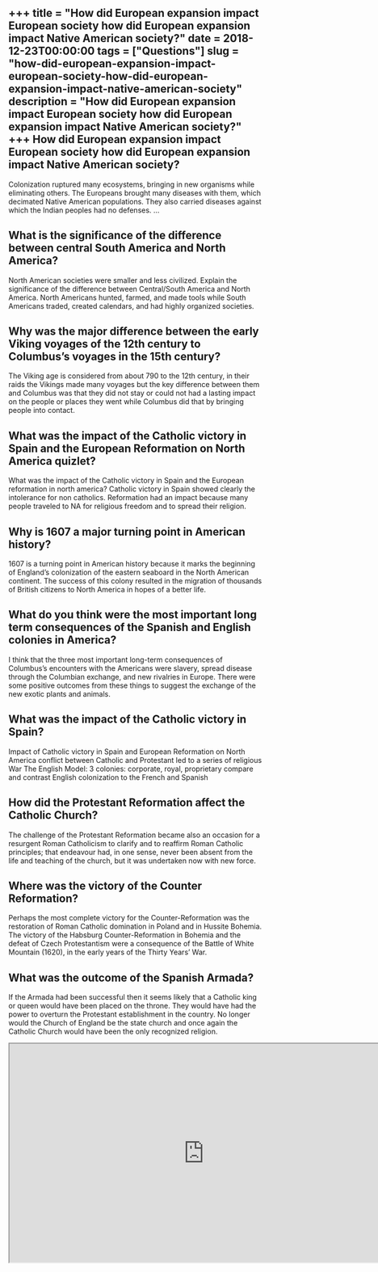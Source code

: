 +++
title = "How did European expansion impact European society how did European expansion impact Native American society?"
date = 2018-12-23T00:00:00
tags = ["Questions"]
slug = "how-did-european-expansion-impact-european-society-how-did-european-expansion-impact-native-american-society"
description = "How did European expansion impact European society how did European expansion impact Native American society?"
+++
How did European expansion impact European society how did European expansion impact Native American society?
-------------------------------------------------------------------------------------------------------------

Colonization ruptured many ecosystems, bringing in new organisms while eliminating others. The Europeans brought many diseases with them, which decimated Native American populations. They also carried diseases against which the Indian peoples had no defenses. …

What is the significance of the difference between central South America and North America?
-------------------------------------------------------------------------------------------

North American societies were smaller and less civilized. Explain the significance of the difference between Central/South America and North America. North Americans hunted, farmed, and made tools while South Americans traded, created calendars, and had highly organized societies.

Why was the major difference between the early Viking voyages of the 12th century to Columbus’s voyages in the 15th century?
----------------------------------------------------------------------------------------------------------------------------

The Viking age is considered from about 790 to the 12th century, in their raids the Vikings made many voyages but the key difference between them and Columbus was that they did not stay or could not had a lasting impact on the people or places they went while Columbus did that by bringing people into contact.

What was the impact of the Catholic victory in Spain and the European Reformation on North America quizlet?
-----------------------------------------------------------------------------------------------------------

What was the impact of the Catholic victory in Spain and the European reformation in north america? Catholic victory in Spain showed clearly the intolerance for non catholics. Reformation had an impact because many people traveled to NA for religious freedom and to spread their religion.

Why is 1607 a major turning point in American history?
------------------------------------------------------

1607 is a turning point in American history because it marks the beginning of England’s colonization of the eastern seaboard in the North American continent. The success of this colony resulted in the migration of thousands of British citizens to North America in hopes of a better life.

What do you think were the most important long term consequences of the Spanish and English colonies in America?
----------------------------------------------------------------------------------------------------------------

I think that the three most important long-term consequences of Columbus’s encounters with the Americans were slavery, spread disease through the Columbian exchange, and new rivalries in Europe. There were some positive outcomes from these things to suggest the exchange of the new exotic plants and animals.

What was the impact of the Catholic victory in Spain?
-----------------------------------------------------

Impact of Catholic victory in Spain and European Reformation on North America conflict between Catholic and Protestant led to a series of religious War The English Model: 3 colonies: corporate, royal, proprietary compare and contrast English colonization to the French and Spanish

How did the Protestant Reformation affect the Catholic Church?
--------------------------------------------------------------

The challenge of the Protestant Reformation became also an occasion for a resurgent Roman Catholicism to clarify and to reaffirm Roman Catholic principles; that endeavour had, in one sense, never been absent from the life and teaching of the church, but it was undertaken now with new force.

Where was the victory of the Counter Reformation?
-------------------------------------------------

Perhaps the most complete victory for the Counter-Reformation was the restoration of Roman Catholic domination in Poland and in Hussite Bohemia. The victory of the Habsburg Counter-Reformation in Bohemia and the defeat of Czech Protestantism were a consequence of the Battle of White Mountain (1620), in the early years of the Thirty Years’ War.

What was the outcome of the Spanish Armada?
-------------------------------------------

If the Armada had been successful then it seems likely that a Catholic king or queen would have been placed on the throne. They would have had the power to overturn the Protestant establishment in the country. No longer would the Church of England be the state church and once again the Catholic Church would have been the only recognized religion.

<iframe allow="accelerometer; autoplay; clipboard-write; encrypted-media; gyroscope; picture-in-picture" allowfullscreen="" class="__youtube_prefs__  epyt-is-override  no-lazyload" data-no-lazy="1" data-origheight="433" data-origwidth="770" data-skipgform_ajax_framebjll="" height="433" id="_ytid_87202" loading="lazy" src="https://www.youtube.com/embed/PbBDP1Elbbg?enablejsapi=1&autoplay=0&cc_load_policy=0&cc_lang_pref=&iv_load_policy=1&loop=0&modestbranding=0&rel=1&fs=1&playsinline=0&autohide=2&theme=dark&color=red&controls=1&" title="YouTube player" width="770"></iframe>